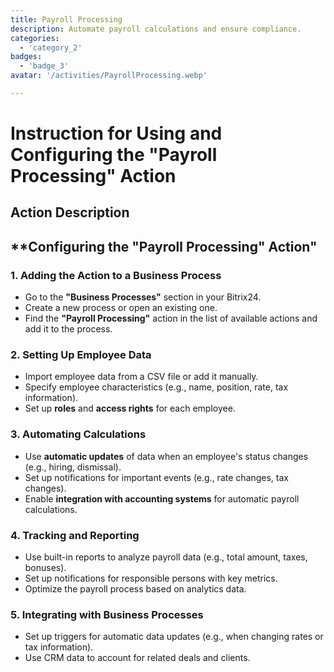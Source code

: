 ```yaml
---
title: Payroll Processing
description: Automate payroll calculations and ensure compliance.
categories: 
  - 'category_2'
badges: 
  - 'badge_3'
avatar: '/activities/PayrollProcessing.webp'

---
```

# Instruction for Using and Configuring the "Payroll Processing" Action

## Action Description

## **Configuring the "Payroll Processing" Action"

### 1. Adding the Action to a Business Process
- Go to the **"Business Processes"** section in your Bitrix24.
- Create a new process or open an existing one.
- Find the **"Payroll Processing"** action in the list of available actions and add it to the process.

### 2. Setting Up Employee Data
- Import employee data from a CSV file or add it manually.
- Specify employee characteristics (e.g., name, position, rate, tax information).
- Set up **roles** and **access rights** for each employee.

### 3. Automating Calculations
- Use **automatic updates** of data when an employee's status changes (e.g., hiring, dismissal).
- Set up notifications for important events (e.g., rate changes, tax changes).
- Enable **integration with accounting systems** for automatic payroll calculations.

### 4. Tracking and Reporting
- Use built-in reports to analyze payroll data (e.g., total amount, taxes, bonuses).
- Set up notifications for responsible persons with key metrics.
- Optimize the payroll process based on analytics data.

### 5. Integrating with Business Processes
- Set up triggers for automatic data updates (e.g., when changing rates or tax information).
- Use CRM data to account for related deals and clients. 

